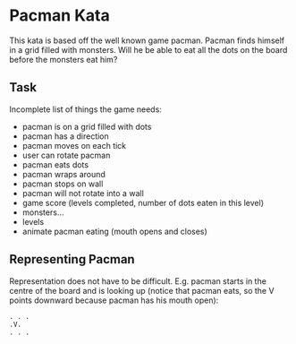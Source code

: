 # Pacman Kata

This kata is based off the well known game pacman. Pacman finds himself in a grid filled with monsters. Will he be able to eat all the dots on the board before the monsters eat him?

## Task

Incomplete list of things the game needs:

- pacman is on a grid filled with dots
- pacman has a direction
- pacman moves on each tick
- user can rotate pacman
- pacman eats dots
- pacman wraps around
- pacman stops on wall
- pacman will not rotate into a wall
- game score (levels completed, number of dots eaten in this level)
- monsters…
- levels
- animate pacman eating (mouth opens and closes)

## Representing Pacman

Representation does not have to be difficult. E.g. pacman starts in the centre of the board and is looking up (notice that pacman eats, so the V points downward because pacman has his mouth open):

~~~
. . .
.V.
. . .
~~~
